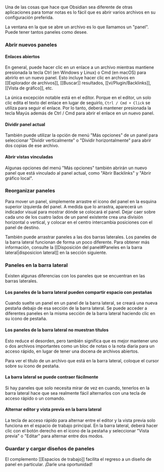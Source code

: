 Una de las cosas que hace que Obsidian sea diferente de otras aplicaciones para tomar notas es lo fácil que es abrir varios archivos en su configuración preferida.

La ventana en la que se abre un archivo es lo que llamamos un "panel". Puede tener tantos paneles como desee.

### Abrir nuevos paneles

#### Enlaces abiertos

En general, puede hacer clic en un enlace a un archivo mientras mantiene presionada la tecla Ctrl (en Windows y Linux) o Cmd (en macOS) para abrirlo en un nuevo panel. Esto incluye hacer clic en archivos en [[Explorador de archivos]], [[Buscar]] resultados, [[vi/Plugin/Backlinks]], [[Vista de gráfico]], etc.

La única excepción notable está en el editor. Porque en el editor, un solo clic edita el texto del enlace en lugar de seguirlo,  `Ctrl / Cmd + Click` se utiliza para seguir el enlace. Por lo tanto, deberá mantener presionada la tecla Mayús además de Ctrl / Cmd para abrir el enlace en un nuevo panel.

#### Dividir panel actual

También puede utilizar la opción de menú "Más opciones" de un panel para seleccionar "Dividir verticalmente" o "Dividir horizontalmente" para abrir dos copias de ese archivo.

#### Abrir vistas vinculadas

Algunas opciones del menú "Más opciones" también abrirán un nuevo panel que está vinculado al panel actual, como "Abrir Backlinks" y "Abrir gráfico local".

### Reorganizar paneles

Para mover un panel, simplemente arrastre el icono del panel en la esquina superior izquierda del panel. A medida que lo arrastra, aparecerá un indicador visual para mostrar dónde se colocará el panel. Dejar caer sobre cada uno de los cuatro lados de un panel existente crea una división horizontal o vertical, y colocar en el centro intercambia posiciones con el panel de destino.

También puede arrastrar paneles a las dos barras laterales. Los paneles de la barra lateral funcionan de forma un poco diferente. Para obtener más información, consulte la [[Disposición del panel#Paneles en la barra lateral|disposicion lateral]] en la sección siguiente.

### Paneles en la barra lateral

Existen algunas diferencias con los paneles que se encuentran en las barras laterales.

#### Los paneles de la barra lateral pueden compartir espacio con pestañas

Cuando suelte un panel en un panel de la barra lateral, se creará una nueva pestaña debajo de esa sección de la barra lateral. Se puede acceder a diferentes paneles en la misma sección de la barra lateral haciendo clic en su icono de pestaña.

#### Los paneles de la barra lateral no muestran títulos

Esto reduce el desorden, pero también significa que es mejor mantener uno o dos archivos importantes como un bloc de notas o la nota diaria para un acceso rápido, en lugar de tener una docena de archivos abiertos.

Para ver el título de un archivo que está en la barra lateral, coloque el cursor sobre su ícono de pestaña.

#### La barra lateral se puede contraer fácilmente

Si hay paneles que solo necesita mirar de vez en cuando, tenerlos en la barra lateral hace que sea realmente fácil alternarlos con una tecla de acceso rápido o un comando.

#### Alternar editor y vista previa en la barra lateral

La tecla de acceso rápido para alternar entre el editor y la vista previa solo funciona en el espacio de trabajo principal. En la barra lateral, deberá hacer clic con el botón derecho en el icono de la pestaña y seleccionar "Vista previa" o "Editar" para alternar entre dos modos.

### Guardar y cargar diseños de paneles

El complemento [[Espacios de trabajo]] facilita el regreso a un diseño de panel en particular. ¡Darle una oportunidad!
